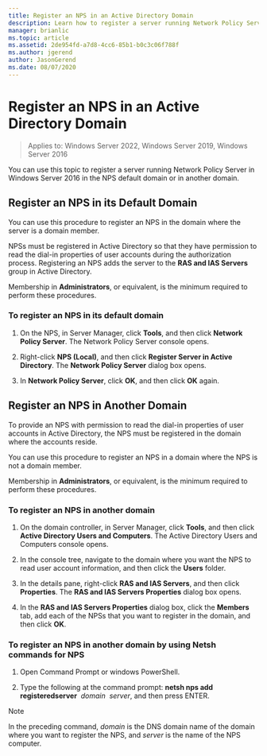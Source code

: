```yaml
---
title: Register an NPS in an Active Directory Domain
description: Learn how to register a server running Network Policy Server in Windows Server 2016 in the NPS default domain or in another domain.
manager: brianlic
ms.topic: article
ms.assetid: 2de954fd-a7d8-4cc6-85b1-b0c3c06f788f
ms.author: jgerend
author: JasonGerend
ms.date: 08/07/2020
---
```


# Register an NPS in an Active Directory Domain

>Applies to: Windows Server 2022, Windows Server 2019, Windows Server 2016

You can use this topic to register a server running Network Policy Server in Windows Server 2016 in the NPS default domain or in another domain.

## Register an NPS in its Default Domain

You can use this procedure to register an NPS in the domain where the server is a domain member.

NPSs must be registered in Active Directory so that they have permission to read the dial-in properties of user accounts during the authorization process. Registering an NPS adds the server to the **RAS and IAS Servers** group in Active Directory.

Membership in **Administrators**, or equivalent, is the minimum required to perform these procedures.

### To register an NPS in its default domain


1. On the NPS, in Server Manager, click **Tools**, and then click **Network Policy Server**. The Network Policy Server console opens.

2. Right-click **NPS (Local)**, and then click **Register Server in Active Directory**. The **Network Policy Server** dialog box opens.

3. In **Network Policy Server**, click **OK**, and then click **OK** again.

## Register an NPS in Another Domain

To provide an NPS with permission to read the dial-in properties of user accounts in Active Directory, the NPS must be registered in the domain where the accounts reside.

You can use this procedure to register an NPS in a domain where the NPS is not a domain member.

Membership in **Administrators**, or equivalent, is the minimum required to perform these procedures.

### To register an NPS in another domain

1. On the domain controller, in Server Manager, click **Tools**, and then click **Active Directory Users and Computers**. The Active Directory Users and Computers console opens.

2. In the console tree, navigate to the domain where you want the NPS to read user account information, and then click the **Users** folder.

3. In the details pane, right-click **RAS and IAS Servers**, and then click **Properties**. The **RAS and IAS Servers Properties** dialog box opens.

4. In the **RAS and IAS Servers Properties** dialog box, click the **Members** tab, add each of the NPSs that you want to register in the domain, and then click **OK**.


### To register an NPS in another domain by using Netsh commands for NPS

1. Open Command Prompt or windows PowerShell.

2. Type the following at the command prompt: **netsh nps add registeredserver** &nbsp;*domain* &nbsp;*server*, and then press ENTER.

>[!NOTE]
>In the preceding command, *domain* is the DNS domain name of the domain where you want to register the NPS, and *server* is the name of the NPS computer.

